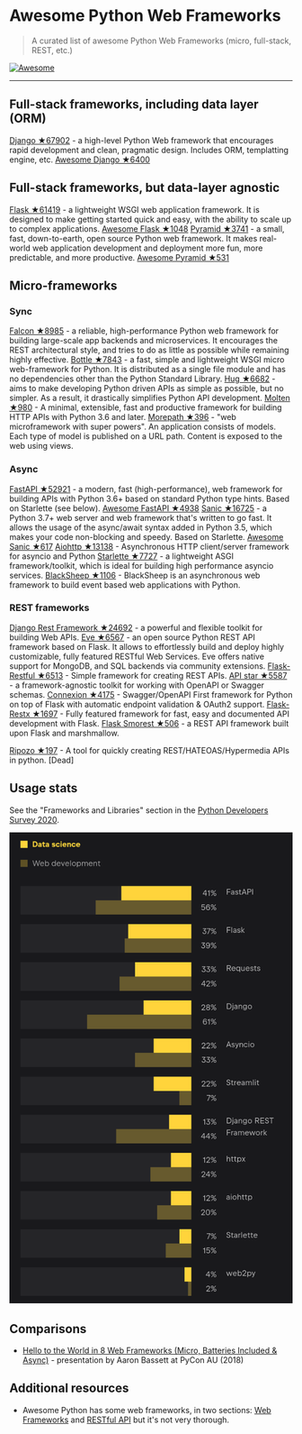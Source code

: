 # Awesome Python Web Frameworks


> A curated list of awesome Python Web Frameworks (micro, full-stack, REST, etc.)


[![Awesome](https://awesome.re/badge.svg)](https://awesome.re)

---

## Full-stack frameworks, including data layer (ORM)


[Django ★67902](https://github.com/django/django) - a high-level Python Web framework that encourages rapid development and clean, pragmatic design. Includes ORM, templatting engine, etc.
  [Awesome Django ★6400](https://github.com/wsvincent/awesome-django)


## Full-stack frameworks, but data-layer agnostic

[Flask ★61419](https://github.com/pallets/flask) - a lightweight WSGI web application framework. It is designed to make getting started quick and easy, with the ability to scale up to complex applications.
  [Awesome Flask ★1048](https://github.com/mjhea0/awesome-flask)
[Pyramid ★3741](https://github.com/Pylons/pyramid) - a small, fast, down-to-earth, open source Python web framework. It makes real-world web application development and deployment more fun, more predictable, and more productive.
  [Awesome Pyramid ★531](https://github.com/uralbash/awesome-pyramid)


## Micro-frameworks

### Sync

[Falcon ★8985](https://github.com/falconry/falcon) - a reliable, high-performance Python web framework for building large-scale app backends and microservices. It encourages the REST architectural style, and tries to do as little as possible while remaining highly effective.
[Bottle ★7843](https://github.com/bottlepy/bottle) - a fast, simple and lightweight WSGI micro web-framework for Python. It is distributed as a single file module and has no dependencies other than the Python Standard Library.
[Hug ★6682](https://github.com/hugapi/hug) - aims to make developing Python driven APIs as simple as possible, but no simpler. As a result, it drastically simplifies Python API development.
[Molten ★980](https://github.com/Bogdanp/molten) - A minimal, extensible, fast and productive framework for building HTTP APIs with Python 3.6 and later.
[Morepath ★396](https://github.com/morepath/morepath) - "web microframework with super powers". An application consists of models. Each type of model is published on a URL path. Content is exposed to the web using views.


### Async

[FastAPI ★52921](https://github.com/tiangolo/fastapi) - a modern, fast (high-performance), web framework for building APIs with Python 3.6+ based on standard Python type hints. Based on Starlette (see below).
  [Awesome FastAPI ★4938](https://github.com/mjhea0/awesome-fastapi)
[Sanic ★16725](https://github.com/sanic-org/sanic) - a Python 3.7+ web server and web framework that's written to go fast. It allows the usage of the async/await syntax added in Python 3.5, which makes your code non-blocking and speedy. Based on Starlette.
  [Awesome Sanic ★617](https://github.com/mekicha/awesome-sanic)
[Aiohttp ★13138](https://github.com/aio-libs/aiohttp) - Asynchronous HTTP client/server framework for asyncio and Python
[Starlette ★7727](https://github.com/encode/starlette) - a lightweight ASGI framework/toolkit, which is ideal for building high performance asyncio services.
[BlackSheep ★1106](https://github.com/Neoteroi/BlackSheep) - BlackSheep is an asynchronous web framework to build event based web applications with Python.


### REST frameworks

[Django Rest Framework ★24692](https://github.com/encode/django-rest-framework) - a powerful and flexible toolkit for building Web APIs.
[Eve ★6567](https://github.com/pyeve/eve) - an open source Python REST API framework based on Flask. It allows to effortlessly build and deploy highly customizable, fully featured RESTful Web Services. Eve offers native support for MongoDB, and SQL backends via community extensions.
[Flask-Restful ★6513](https://github.com/flask-restful/flask-restful) - Simple framework for creating REST APIs.
[API star ★5587](https://github.com/encode/apistar) - a framework-agnostic toolkit for working with OpenAPI or Swagger schemas.
[Connexion ★4175](https://github.com/zalando/connexion) - Swagger/OpenAPI First framework for Python on top of Flask with automatic endpoint validation & OAuth2 support.
[Flask-Restx ★1697](https://github.com/python-restx/flask-restx) - Fully featured framework for fast, easy and documented API development with Flask.
[Flask Smorest ★506](https://github.com/marshmallow-code/flask-smorest) - a REST API framework built upon Flask and marshmallow.

[Ripozo ★197](https://github.com/vertical-knowledge/ripozo) -  A tool for quickly creating REST/HATEOAS/Hypermedia APIs in python. [Dead]


## Usage stats

See the "Frameworks and Libraries" section in the [Python Developers Survey 2020](https://www.jetbrains.com/lp/python-developers-survey-2020/).


![Stats](https://raw.githubusercontent.com/sfermigier/awesome-python-web-frameworks/main/python-web-frameworks-usage.png)


## Comparisons

- [Hello to the World in 8 Web Frameworks (Micro, Batteries Included & Async)](https://noti.st/aaronbassett/lK9Ah7/hello-to-the-world-in-8-web-frameworks-micro-batteries-included-async) - presentation by Aaron Bassett at PyCon AU (2018)


## Additional resources

- Awesome Python has some web frameworks, in two sections: [Web Frameworks](https://github.com/vinta/awesome-python#web-frameworks) and [RESTful API](https://github.com/vinta/awesome-python#restful-api) but it's not very thorough.

